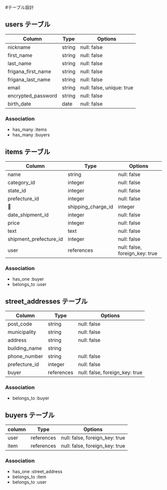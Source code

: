 #テーブル設計

## users テーブル

| Column             | Type   | Options                   |
| ------------------ | ------ | ------------------------- |
| nickname           | string | null: false               |
| first_name         | string | null: false               |
| last_name          | string | null: false               |
| frigana_first_name | string | null: false               |
| frigana_last_name  | string | null: false               |
| email              | string | null: false, unique: true |
| encrypted_password | string | null: false               |
| birth_date         | date   | null: false               |



### Association

- has_many :items
- has_many :buyers

## items テーブル

| Column                 | Type      | Options                        |
| ---------------------- | --------- | -------------------------------|
| name                   | string    | null: false                    |
| category_id            | integer   | null: false                    |
| state_id               | integer   | null: false                    |
| prefecture_id          | integer   | null: false                    |
| shipping_charge_id     | integer   | null: false                    |
| date_shipment_id       | integer   | null: false                    |
| price                  | integer   | null: false                    |
| text                   | text      | null: false                    |
| shipment_prefecture_id | integer   | null: false                    |
| user                   | references| null: false, foreign_key: true |




### Association

- has_one    :buyer
- belongs_to :user



## street_addresses テーブル

| Column         | Type       | Options                        |
| -------------- | ---------- | ------------------------------ |
| post_code      | string     | null: false                    |
| municipality   | string     | null: false                    |
| address        | string     | null: false                    |
| building_name  | string     |                                |
| phone_number   | string     | null: false                    |
| prefecture_id  | integer    | null: false                    |
| buyer          | references | null: false, foreign_key: true |




### Association

- belongs_to :buyer



## buyers テーブル

| column         | Type       | Options                        |
| -------------- | ---------- | ------------------------------ |
| user           | references | null: false, foreign_key: true |
| item           | references | null: false, foreign_key: true |



### Association

- has_one    :street_address
- belongs_to :item
- belongs_to :user
